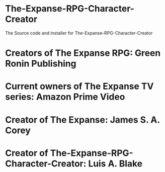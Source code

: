 # The-Expanse-RPG-Character-Creator
 The Source code and installer for The-Expanse-RPG-Character-Creator
# Creators of The Expanse RPG: Green Ronin Publishing
# Current owners of The Expanse TV series: Amazon Prime Video
# Creator of The Expanse: James S. A. Corey
# Creator of The-Expanse-RPG-Character-Creator: Luis A. Blake
